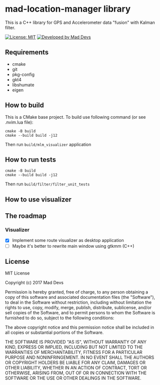 # mad-location-manager library
This is a C++ library for GPS and Accelerometer data "fusion" with Kalman filter.

[![License: MIT](https://img.shields.io/badge/License-MIT-yellow.svg)](https://opensource.org/licenses/MIT)
[![Developed by Mad Devs](https://maddevs.io/badge-light.svg)](https://maddevs.io)

## Requirements

- cmake
- git
- pkg-config
- gkt4
- libshumate
- eigen 

## How to build

This is a CMake base project. To build use following command (or see .nvim.lua file):

```
cmake -B build
cmake --build build -j12
```

Then run `build/mlm_visualizer` application

## How to run tests

```
cmake -B build
cmake --build build -j12
```

Then run `build/filter/filter_unit_tests`

## How to use visualizer

## The roadmap

### Visualizer 

- [x] Implement some route visualizer as desktop application
- [ ] Maybe it's better to rewrite main window using gtkmm (C++)

## License

MIT License

Copyright (c) 2017 Mad Devs

Permission is hereby granted, free of charge, to any person obtaining a copy of this software and associated documentation files (the "Software"), to deal in the Software without restriction, including without limitation the rights to use, copy, modify, merge, publish, distribute, sublicense, and/or sell copies of the Software, and to permit persons to whom the Software is furnished to do so, subject to the following conditions:

The above copyright notice and this permission notice shall be included in all copies or substantial portions of the Software.

THE SOFTWARE IS PROVIDED "AS IS", WITHOUT WARRANTY OF ANY KIND, EXPRESS OR IMPLIED, INCLUDING BUT NOT LIMITED TO THE WARRANTIES OF MERCHANTABILITY, FITNESS FOR A PARTICULAR PURPOSE AND NONINFRINGEMENT. IN NO EVENT SHALL THE AUTHORS OR COPYRIGHT HOLDERS BE LIABLE FOR ANY CLAIM, DAMAGES OR OTHER LIABILITY, WHETHER IN AN ACTION OF CONTRACT, TORT OR OTHERWISE, ARISING FROM, OUT OF OR IN CONNECTION WITH THE SOFTWARE OR THE USE OR OTHER DEALINGS IN THE SOFTWARE.
